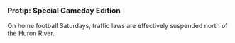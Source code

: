 ### Protip: Special Gameday Edition

On home football Saturdays, traffic laws are effectively suspended north of
the Huron River.